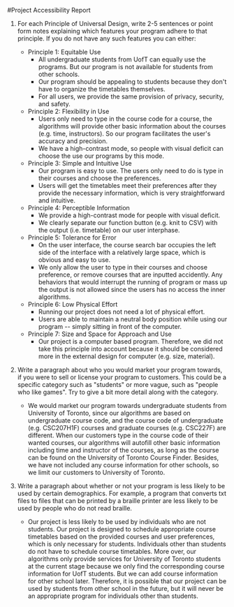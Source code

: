#Project Accessibility Report

1. For each Principle of Universal Design, write 2-5 sentences or point form notes explaining which features 
your program adhere to that principle. If you do not have any such features you can either:

   - Principle 1: Equitable Use
     - All undergraduate students from UofT can equally use the programs. But our program is not available for students from other schools.
     - Our program should be appealing to students because they don't have to organize the timetables themselves. 
     - For all users, we provide the same provision of privacy, security, and safety.
   - Principle 2: Flexibility in Use
     - Users only need to type in the course code for a course, the algorithms will provide other basic information about the
     courses (e.g. time, instructors). So our program facilitates the user's accuracy and precision.
     - We have a high-contrast mode, so people with visual deficit can choose the use our programs by this mode.
   - Principle 3: Simple and Intuitive Use
     - Our program is easy to use. The users only need to do is type in their courses and choose the preferences.
     - Users will get the timetables meet their preferences after they provide the necessary information, which is very straightforward and intuitive.
   - Principle 4: Perceptible Information
     - We provide a high-contrast mode for people with visual deficit.
     - We clearly separate our function button (e.g. knit to CSV) with the output (i.e. timetable) on our user interphase.
   - Principle 5: Tolerance for Error
     - On the user interface, the course search bar occupies the left side of the interface with a relatively large space, which is obvious and easy to use.
     - We only allow the user to type in their courses and choose preference, or remove courses that are inputted accidently. Any behaviors that would 
     interrupt the running of program or mass up the output is not allowed since the users has no access the inner algorithms.
   - Principle 6: Low Physical Effort
     - Running our project does not need a lot of physical effort. 
     - Users are able to maintain a neutral body position while using our program -- simply sitting in front of the computer.
   - Principle 7: Size and Space for Approach and Use
     - Our project is a computer based program. Therefore, we did not take this principle into account because it should be considered 
     more in the external design for computer (e.g. size, material).

2. Write a paragraph about who you would market your program towards, if you were to sell or license your 
program to customers. This could be a specific category such as "students" or more vague, such as "people who 
like games". Try to give a bit more detail along with the category.

   - We would market our program towards undergraduate students from University of Toronto, since our algorithms are based
   on undergraduate course code, and the course code of undergraduate (e.g. CSC207H1F) courses and graduate courses 
   (e.g. CSC227F) are different. When our customers type in the course code of their wanted courses, our algorithms will 
   autofill other basic information including time and instructor of the courses, as long as the course can be found on 
   the University of Toronto Course Finder. Besides, we have not included any course information for other schools, 
   so we limit our customers to University of Toronto. 


3. Write a paragraph about whether or not your program is less likely to be used by certain demographics. 
For example, a program that converts txt files to files that can be printed by a braille printer are less likely to 
be used by people who do not read braille.

   - Our project is less likely to be used by individuals who are not students. Our project is designed to schedule 
   appropriate course timetables based on the provided courses and user preferences, which is only necessary for students. 
   Individuals other than students do not have to schedule course timetables. More over, our algorithms only provide 
   services for University of Toronto students at the current stage because we only find the corresponding course information
   for UofT students. But we can add course information for other school later. Therefore, it is possible that our project 
   can be used by students from other school in the future, but it will never be an appropriate program for individuals 
   other than students.